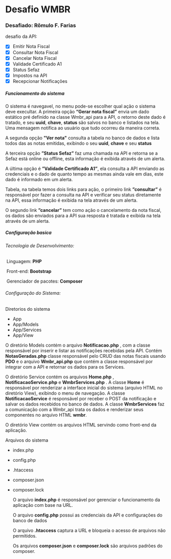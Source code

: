 # Desafio WMBR

### Desafiado: Rômulo F. Farias

 desafio da API:

- [x] Emitir Nota Fiscal 
- [x] Consultar Nota Fiscal 
- [x] Cancelar Nota Fiscal 
- [x] Validade Certificado A1
- [x] Status Sefaz
- [x] Impostos na API 
- [x] Recepcionar Notificações 

##### Funcionamento do sistema

O sistema é navegavel, no menu pode-se escolher qual ação o sistema deve execultar. A primeira opção **“Gerar nota fiscal”** envia um dado estático pré definido na classe Wmbr_api para a API, o retorno deste dado é tratado, e seu **uuid**, **chave**, **status** são salvos no banco e listados na tela. Uma mensagem notifica ao usuário que tudo ocorreu da maneira correta.

A segunda opção **"Ver nota"** consulta a tabela no banco de dados e lista todos das as notas emitidas, exibindo o seu **uuid**, **chave** e seu **status**

A terceira opção **”Status Sefaz”** faz uma chamada na API e retorna se a Sefaz está online ou offline, esta informação é exibida através de um alerta.

A última opção é **”Validade Certificado A1”**, ela consulta a API enviando as credenciais e o dado de quanto tempo as mesmas ainda vale em dias, este dado é informado em um alerta.

Tabela, na tabela temos dois links para ação, o primeiro link **”consultar”** é responsável por fazer a consulta na API e verificar seu status diretamente na API, essa informação é exibida na tela através de um alerta.

O segundo link **”cancelar”** tem como ação o cancelamento da nota fiscal, os dados são enviados para a API sua resposta é tratada e exibida na tela através de um alerta.

##### Configuração basica

###### Tecnologia de Desenvolvimento:

​				Linguagem: **PHP**

​				Front-end: **Bootstrap**

​				Gerenciador de pacotes: **Composer**

###### Configuração do Sistema:

Diretorios do sistema

* App
*  App/Models
*  App/Services
* App/View

O diretório Models contém o arquivo **Notificacao.php** , com a classe responsável por inserir e listar as notificações recebidas pela API. Contém **NotasGeradas.php** classe responsável pelo CRUD das notas fiscais usando **PDO** e o arquivo **Wmbr_api.php** que contém a classe responsável por integrar com a API e retornar os dados para os Services.

O diretório Service contém os arquivos **Home.php** , **NotificacaoService.php** e **WmbrServices.php** . A classe  **Home** é responsável por renderizar a interface inicial do sistema (arquivo HTML no diretório View), exibindo o menu de navegação. A classe **NotificacaoService** é responsável por receber o POST da notificação e salvar os dados recebidos no banco de dados. A classe **WmbrServices** faz a comunicação com a Wmbr_api trata os dados e renderizar seus componentes no arquivo HTML **wmbr**.

O diretório View contém os arquivos HTML servindo como front-end da aplicação.

Arquivos do sistema

* index.php

* config.php

* .htaccess

* composer.json

* composer.lock

  O arquivo **index.php** é responsável por gerenciar o funcionamento da aplicação com base na URL.

  O arquivo **config.php** possui as credenciais da API e configurações do banco de dados

  O arquivo **.htaccess** captura a URL e bloqueia o acesso de arquivos não permitidos.

  Os arquivos **composer.json** e **composer.lock** são arquivos padrões do composer.

